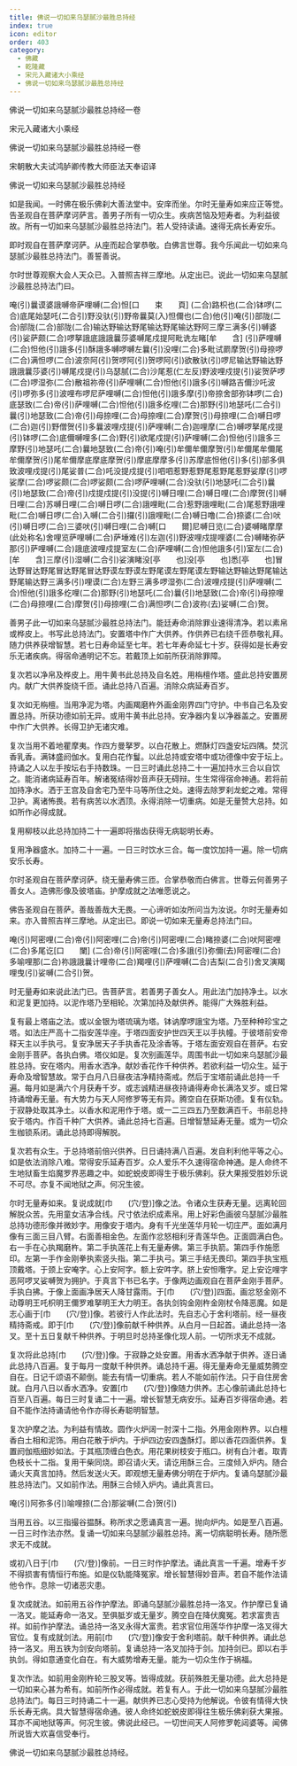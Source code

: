 ```yaml
---
title: 佛说一切如来乌瑟腻沙最胜总持经
index: true
icon: editor
order: 403
category:
  - 佛藏
  - 乾隆藏
  - 宋元入藏诸大小乘经
  - 佛说一切如来乌瑟腻沙最胜总持经
---
```


佛说一切如来乌瑟腻沙最胜总持经一卷  

宋元入藏诸大小乘经  

佛说一切如来乌瑟腻沙最胜总持经一卷  

宋朝散大夫试鸿胪卿传教大师臣法天奉诏译  

佛说一切如来乌瑟腻沙最胜总持经  

如是我闻。一时佛在极乐佛刹大善法堂中。安庠而坐。尔时无量寿如来应正等觉。告圣观自在菩萨摩诃萨言。善男子所有一切众生。疾病苦恼及短寿者。为利益彼故。所有一切如来乌瑟腻沙最胜总持法门。若人受持读诵。速得无病长寿安乐。  

即时观自在菩萨摩诃萨。从座而起合掌恭敬。白佛言世尊。我今乐闻此一切如来乌瑟腻沙最胜总持法门。善誓善说。  

尔时世尊观察大会人天众已。入普照吉祥三摩地。从定出已。说此一切如来乌瑟腻沙最胜总持法门曰。  

唵(引)曩谟婆誐嚩帝萨哩嚩(二合)怛[口　　束　　頁] (二合)路枳也(二合)钵啰(二合)底尾始瑟吒(二合引)野没驮(引)野帝曩莫(入)怛儞也(二合)他(引)唵(引)部陇(二合)部陇(二合)部陇(二合)输达野输达野尾输达野尾输达野阿三摩三满多(引)嚩婆(引)娑萨颇(二合)啰拏誐底誐誐曩莎婆嚩尾戍提阿毗诜左睹[牟　　含] (引)萨哩嚩(二合)怛他(引)誐多(引)酥誐多嚩啰嚩左曩(引)没哩(二合)多毗试罽摩贺(引)母捺啰(二合)满怛啰(二合)波奈阿(引)贺啰阿(引)贺啰阿(引)欲散驮(引)啰尼输达野输达野誐誐曩莎婆(引)嚩尾戍提(引)乌瑟腻(二合)沙尾惹(仁左反)野波哩戍提(引)娑贺萨啰(二合)啰湿弥(二合)散祖祢帝(引)萨哩嚩(二合)怛他(引)誐多(引)嚩路吉儞沙吒波(引)啰弥多(引)波哩布啰尼萨哩嚩(二合)怛他(引)誐多摩(引)帝捺舍部弥钵啰(二合)底瑟致(二合)帝(引)萨哩嚩(二合)怛他(引)誐多纥哩(二合)那野(引)地瑟吒(二合引)曩(引)地瑟致(二合)帝(引)母捺哩(二合)母捺哩(二合)摩贺(引)母捺哩(二合)嚩日啰(二合)迦(引)野僧贺(引)多曩波哩戍提(引)萨哩嚩(二合)迦哩摩(二合)嚩啰拏尾戍提(引)钵啰(二合)底儞嚩哩多(二合)野(引)欲尾戍提(引)萨哩嚩(二合)怛他(引)誐多三摩野(引)地瑟吒(二合)曩地瑟致(二合)帝(引)唵(引)牟儞牟儞摩贺(引)牟儞尾牟儞尾牟儞摩贺(引)尾牟儞摩底摩底摩贺(引)摩底摩摩多(引)苏摩底怛他(引)多(引)部多俱致波哩戍提(引)尾娑普(二合)吒没提戍提(引)呬呬惹野惹野尾惹野尾惹野娑摩(引)啰娑摩(二合)啰娑颇(二合)啰娑颇(二合)啰萨哩嚩(二合)没驮(引)地瑟吒(二合引)曩(引)地瑟致(二合)帝(引)戍提戍提(引)没提(引)嚩日哩(二合)嚩日哩(二合)摩贺(引)嚩日哩(二合)苏嚩日哩(二合)嚩日啰(二合)誐哩毗(二合)惹野誐哩毗(二合)尾惹野誐哩毗(二合)嚩日啰(二合)入嚩(二合引)攞(引)誐哩毗(二合)嚩日噜(二合)捺婆(二合)吠(引)嚩日啰(二合)三婆吠(引)嚩日哩(二合)嚩[口　　爾]尼嚩日览(二合)婆嚩睹摩摩(此处称名)舍哩览萨哩嚩(二合)萨埵难(引)左迦(引)野波哩戍提哩婆(二合)嚩睹弥萨那(引)萨哩嚩(二合)誐底波哩戍提室左(二合)萨哩嚩(二合)怛他誐多(引)室左(二合) [牟　　含]三摩(引)湿嚩(二合引)娑演睹没[亭　　也]没[亭　　也]悉[亭　　也]冒达野冒达野尾冒达野尾冒达野谟左野谟左野尾谟左野尾谟左野输达野输达野尾输达野尾输达野三满多(引)哩谟(二合)左野三满多啰湿弥(二合)波哩戍提(引)萨哩嚩(二合)怛他(引)誐多纥哩(二合)那野(引)地瑟吒(二合)曩(引)地瑟致(二合)帝(引)母捺哩(二合)母捺哩(二合)摩贺(引)母捺哩(二合)满怛啰(二合)波祢(去)娑嚩(二合)贺。  

善男子此一切如来乌瑟腻沙最胜总持法门。能廷寿命消除罪业速得清净。若以素帛或桦皮上。书写此总持法门。安置塔中作广大供养。作供养已右绕千匝恭敬礼拜。随力供养获增智慧。若七日寿命延至七年。若七年寿命延七十岁。获得如是长寿安乐无诸疾病。得宿命通明记不忘。若戴顶上如前所获消除罪障。  

复次若以净帛及桦皮上。用牛黄书此总持及自名姓。用栴檀作塔。盛此总持安置房内。献广大供养旋绕千匝。诵此总持八百遍。消除众病延寿百岁。  

复次如无栴檀。当用净泥为塔。内画羯磨杵外画金刚界四门守护。中书自己名及安置总持。所获功德如前无异。或用牛黄书此总持。安净器内复以净器盖之。安置房中作广大供养。长得卫护无诸灾难。  

复次当用不着地瞿摩夷。作四方曼拏罗。以白花散上。燃酥灯四盏安坛四隅。焚沉香乳香。满钵盛阏伽水。复用白花作鬘。以此总持或安塔中或功德像中安于坛上。持诵之人以左手按坛右手持数珠。一日三时诵此总持二十一遍加持水三合以自饮之。能消诸病延寿百年。解诸冤结得妙音声获无碍辩。生生常得宿命神通。若将前加持净水。洒于王宫及自舍宅乃至牛马等所住之处。速得去除罗刹龙蛇之难。常得卫护。离诸怖畏。若有病苦以水洒顶。永得消除一切重病。如是无量赞大总持。如如所作必得成就。  

复用柳枝以此总持加持二十一遍即将揩齿获得无病聪明长寿。  

复用净器盛水。加持二十一遍。一日三时饮水三合。每一度饮加持一遍。除一切病安乐长寿。  

尔时圣观自在菩萨摩诃萨。绕无量寿佛三匝。合掌恭敬而白佛言。世尊云何善男子善女人。造佛形像及彼塔庙。护摩成就之法唯愿说之。  

佛告圣观自在菩萨。善哉善哉大无畏。一心谛听如汝所问当为汝说。尔时无量寿如来。亦入普照吉祥三摩地。从定出已。即说一切如来无量寿总持法门曰。  

唵(引)阿密哩(二合)帝(引)阿密哩(二合)帝(引)阿密哩(二合)睹捺婆(二合)吠阿密哩(二合)多尾讫[口　　闌] (二合)帝(引)阿密哩(二合)多誐(引)弥儞(去)阿密哩(二合)多喻哩那(二合)祢誐誐曩计哩帝(二合)羯哩(引)萨哩嚩(二合)吉梨(二合引)舍叉演羯哩曳(引)娑嚩(二合引)贺。  

时无量寿如来说此法门已。告菩萨言。若善男子善女人。用此法门加持净土。以水和泥复更加持。以泥作塔乃至相轮。次第加持及献供养。能得广大殊胜利益。  

复有最上塔庙之法。或以金银为塔琉璃为塔。钵讷摩啰誐宝为塔。乃至种种珍宝之塔。如法庄严高十二指安莲华座。于塔四面安护世四天王以手执幢。于彼塔前安帝释天主以手执弓。复安净居天子手执香花及涂香等。于塔左面安观自在菩萨。右安金刚手菩萨。各执白佛。塔仪如是。复次别画莲华。周围书此一切如来乌瑟腻沙最胜总持。安在塔内。用香水洒净。献妙香花作千种供养。若欲利益一切众生。延于寿命及增智慧故。常于白月八日昼夜洁净精持斋戒。然后于宝塔前诵此总持一千遍。每月如是满六个月获寿千岁。或志诚精进昼夜持诵得寿命长满洛叉岁。或日常持诵增寿无量。有大势力与天人阿修罗等无有异。腾空自在获斯功德。复有仪轨。于寂静处取其净土。以香水和泥用作于塔。或一二三四五乃至数满百千。书前总持安于塔内。作百千种广大供养。诵此总持七百遍。日增智慧延寿无量。或为一切众生枷锁系闭。诵此总持即得解脱。  

复次若有众生。于总持塔前倍兴供养。日日诵持满八百遍。发自利利他平等之心。如是依法消除八难。常得安乐延寿百岁。众人爱乐不久速得宿命神通。是人命终不生地狱畜生焰魔罗界恶趣之中。如蛇蜕皮即得生于极乐佛刹。获大果报受胜妙乐说不可尽。亦复不闻地狱之声。何况生彼。  

尔时无量寿如来。复说成就[巾　　(穴/登)]像之法。令诸众生获寿无量。远离轮回解脱众苦。先用童女洁净合线。尺寸依法织成素帛。用上好彩色画彼乌瑟腻沙最胜总持功德形像并微妙字。用像安于塔内。身有千光坐莲华月轮一切庄严。面如满月像有三面三目八臂。右面善相金色。左面作忿怒相利牙青莲华色。正面圆满白色。右一手在心执羯磨杵。第二手执莲花上有无量寿佛。第三手执箭。第四手作施愿印。左第一手作金刚拳执索竖头指。第二手执弓。第三手结无畏印。第四手执宝瓶顶戴塔。于颈上安唵字。心上安阿字。额上安吽字。脐上安怛囕字。足上安讫哩字恶阿啰叉娑嚩贺为拥护。于真言下书已名字。于像两边画观自在菩萨金刚手菩萨。手执白拂。于像上面画净居天人降甘露雨。于[巾　　(穴/登)]四面。画忿怒金刚不动尊明王吒枳明王儞罗难拏明王大力明王。各执剑钩金刚杵金刚杖令降恶魔。如是志心画于[巾　　(穴/登)]像。若彼行人作此法时。先自志心于舍利塔前。经一昼夜精持斋戒。即于[巾　　(穴/登)]像前献千种供养。从白月一日起首。诵此总持一洛叉。至十五日复献千种供养。于明旦时总持圣像化现人前。一切所求无不成就。  

复次将此总持[巾　　(穴/登)]像。于寂静之处安置。用香水洒净献于供养。逐日诵此总持八百遍。复于每月一度献千种供养。诵总持千遍。得无量寿命无量威势腾空自在。日记千颂语不颠倒。能去有情一切重病。若人不能如前作法。只于自住房舍就。白月八日以香水洒净。安置[巾　　(穴/登)]像随力供养。志心像前诵此总持七百至八百遍。每日三时复诵二十一遍。增长智慧无病安乐。延寿百岁得宿命通。若自不能作法持诵请他令作亦得长寿聪明智慧。  

复次护摩之法。为利益有情故。圆作火炉阔一肘深十二指。外用金刚杵界。以白檀香白土相和泥饰。用白花散于炉内。于炉四边安四盏酥灯。即以香花四面供养。复置阏伽瓶细妙如法。于其瓶顶缠白色衣。用花果树枝安于瓶口。树有白汁者。取青色枝长十二指。复用干柴同烧。即召请火天。请讫用酥三合。三度倾入炉内。随合诵火天真言加持。然后发送火天。即观想无量寿佛分明在于炉内。复诵乌瑟腻沙最胜总持法门。又如前作法。用酥三合倾入炉内。诵此真言曰。  

唵(引)阿弥多(引)喻哩捺(二合)那娑嚩(二合)贺(引)  

当用五谷。以三指撮谷揾酥。称所求之愿诵真言一遍。抛向炉内。如是至八百遍。一日三时作法亦然。复诵一切如来乌瑟腻沙最胜总持。离一切病聪明长寿。随所愿求无不成就。  

或初八日于[巾　　(穴/登)]像前。一日三时作护摩法。诵此真言一千遍。增寿千岁不得损害有情恒行布施。如是仪轨能降冤家。增长智慧得妙音声。若自不能作法请他令作。息除一切诸恶灾患。  

复次成就法。如前用五谷作护摩法。即诵乌瑟腻沙最胜总持一洛叉。作护摩已复诵一洛叉。能延寿命一洛叉。至俱胝岁或无量岁。腾空自在降伏魔冤。若求富贵吉祥。如前作护摩法。诵总持一洛叉永得大富贵。若求官位用莲华作护摩一洛叉得大官位。复有成就剑法。用前[巾　　(穴/登)]像安于舍利塔前。献千种供养。诵此总持一洛叉。用五铁为剑安向塔前。复诵总持一洛叉加持于剑。加持剑已。即以右手执剑。得如意通变化自在。有大威势增寿无量。能为一切众生作于祸福。  

复次作法。如前用金刚杵轮三股叉等。皆得成就。获前殊胜无量功德。此大总持是一切如来心甚为希有。如前所作必得成就。若复有人。于此一切如来乌瑟腻沙最胜总持法门。每日三时持诵二十一遍。献供养已志心受持为他解说。令彼有情得大快乐长寿无病。具大智慧得宿命通。彼人命终如蛇蜕皮即得往生极乐佛刹获大果报。耳亦不闻地狱等声。何况生彼。佛说此经已。一切世间天人阿修罗乾闼婆等。闻佛所说皆大欢喜信受奉行。  

佛说一切如来乌瑟腻沙最胜总持经。  
